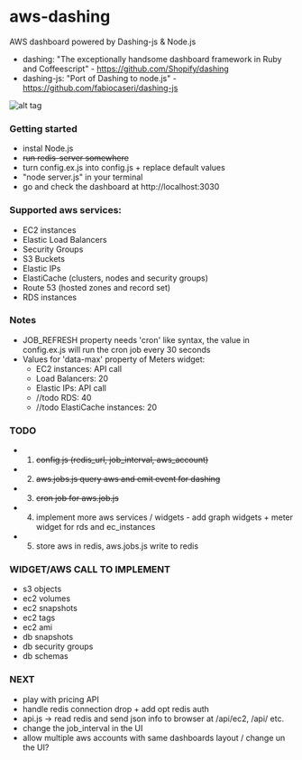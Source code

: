 aws-dashing
===========

AWS dashboard powered by Dashing-js & Node.js

- dashing: "The exceptionally handsome dashboard framework in Ruby and Coffeescript" - https://github.com/Shopify/dashing
- dashing-js: "Port of Dashing to node.js" - https://github.com/fabiocaseri/dashing-js

![alt tag](https://raw.githubusercontent.com/ThibaultLaurens/aws-dashing/master/screenshot.png?token=1448075__eyJzY29wZSI6IlJhd0Jsb2I6VGhpYmF1bHRMYXVyZW5zL2F3cy1kYXNoaW5nL21hc3Rlci9zY3JlZW5zaG90LnBuZyIsImV4cGlyZXMiOjEzOTc0MTY3NzZ9--8184989a8dffcabb54fe484bf041fc9eee6a0231)


### Getting started

- instal Node.js
- ~~run redis-server somewhere~~
- turn config.ex.js into config.js + replace default values
- "node server.js" in your terminal
- go and check the dashboard at http://localhost:3030


### Supported aws services:
- EC2 instances
- Elastic Load Balancers
- Security Groups
- S3 Buckets
- Elastic IPs
- ElastiCache (clusters, nodes and security groups)
- Route 53 (hosted zones and record set)
- RDS instances


### Notes

- JOB_REFRESH property needs 'cron' like syntax, the value in config.ex.js will run the cron job every 30 seconds
- Values for 'data-max' property of Meters widget:
    - EC2 instances: API call
    - Load Balancers: 20
    - Elastic IPs: API call
    - //todo RDS: 40
    - //todo ElastiCache instances: 20


### TODO

- 1) ~~config.js (redis_url, job_interval, aws_account)~~
- 2) ~~aws.jobs.js query aws and emit event for dashing~~
- 3) ~~cron job for aws.job.js~~
- 4) implement more aws services / widgets - add graph widgets + meter widget for rds and ec_instances
- 5) store aws in redis, aws.jobs.js write to redis


### WIDGET/AWS CALL TO IMPLEMENT
- s3 objects
- ec2 volumes
- ec2 snapshots
- ec2 tags
- ec2 ami
- db snapshots
- db security groups
- db schemas


### NEXT

- play with pricing API
- handle redis connection drop + add opt redis auth
- api.js -> read redis and send json info to browser at /api/ec2, /api/ etc.
- change the job_interval in the UI
- allow multiple aws accounts with same dashboards layout / change un the UI?
